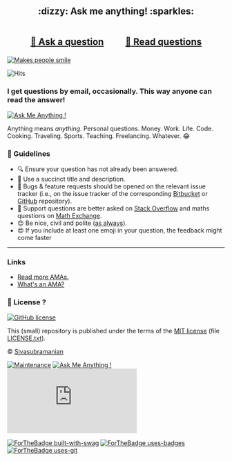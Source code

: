 
<h2 align="center">
:dizzy: Ask me anything! :sparkles:<br><br>

<a href="../../issues/new">:speech_balloon: Ask a question</a> &nbsp;&nbsp;&nbsp;&nbsp;&nbsp;&nbsp;&nbsp;&nbsp; <a href="../../issues?q=is%3Aissue+is%3Aclosed+sort%3Aupdated-desc">:book: Read questions</a>
</h2>

 [![Makes people smile](https://forthebadge.com/images/badges/makes-people-smile.svg)](https://github.com/iamsivab)
 
 ![Hits](https://hitcounter.pythonanywhere.com/count/tag.svg?url=https%3A%2F%2Fgithub.com%2Fiamsivab%2FPassion-for-Blogging)

### I get questions by email, occasionally. This way anyone can read the answer!

[![Ask Me Anything !](https://img.shields.io/badge/Ask%20me-anything-1abc9c.svg)](https://GitHub.com/iamsivab/Passion-for-Blogging)

Anything means *anything*. Personal questions. Money. Work. Life. Code.
Cooking. Traveling. Sports. Teaching.  Freelancing. Whatever. :joy:

### :memo: Guidelines

 - :mag: Ensure your question has not already been answered.
 - :memo: Use a succinct title and description.
 - :bug: Bugs & feature requests should be opened on the relevant issue tracker (i.e., on the issue tracker of the corresponding [Bitbucket](https://bitbucket.org/lbesson/) or [GitHub](https://github.com/iamsivab) repository).
 - :signal_strength: Support questions are better asked on [Stack Overflow](https://stackoverflow.com/) and maths questions on [Math Exchange](https://math.stackexchange.com/).
 - :blush: Be nice, civil and polite ([as always](http://contributor-covenant.org/version/1/4/)).
 - :heart_eyes: If you include at least one emoji in your question, the feedback might come faster

----

### Links

 - [Read more AMAs.](https://github.com/sindresorhus/amas)
 - [What's an AMA?](https://en.wikipedia.org/wiki/Reddit#IAmA_and_AMA)

### :scroll: License ? 

[![GitHub license](https://img.shields.io/github/license/iamsivab/Passion-for-Blogging.svg)](https://github.com/iamsivab/Passion-for-Blogging/blob/master/LICENSE)

This (small) repository is published under the terms of the [MIT license](http://lbesson.mit-license.org/) (file [LICENSE.txt](LICENSE.txt)).

© [Sivasubramanian](https://GitHub.com/iamsivab)

[![Maintenance](https://img.shields.io/badge/Maintenance%3F-Yes-green.svg)](https://GitHub.com/iamsivab/Passion-for-Blogging/graphs/commit-activity)
[![Ask Me Anything !](https://img.shields.io/badge/Ask%20me-anything-1abc9c.svg)](https://GitHub.com/iamsivab/ama)
[![Analytics](https://ga-beacon.appspot.com/UA-38514290-17/github.com/iamsivab/ama/README.md)](https://GitHub.com/iamsivab/ama/)

[![ForTheBadge built-with-swag](http://ForTheBadge.com/images/badges/built-with-swag.svg)](https://GitHub.com/iamsivab/) [![ForTheBadge uses-badges](http://ForTheBadge.com/images/badges/uses-badges.svg)](http://ForTheBadge.com) [![ForTheBadge uses-git](http://ForTheBadge.com/images/badges/uses-git.svg)](https://GitHub.com/)
